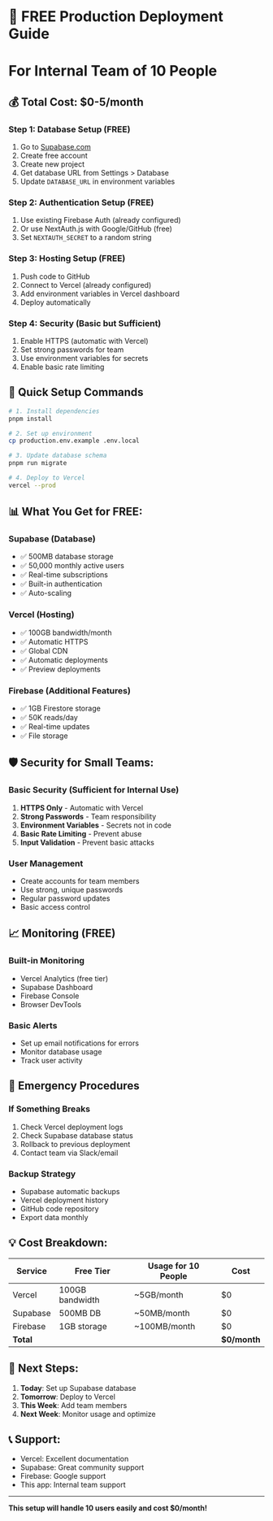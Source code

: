 # 🚀 FREE Production Deployment Guide
# For Internal Team of 10 People

## 💰 Total Cost: $0-5/month

### Step 1: Database Setup (FREE)
1. Go to [Supabase.com](https://supabase.com)
2. Create free account
3. Create new project
4. Get database URL from Settings > Database
5. Update `DATABASE_URL` in environment variables

### Step 2: Authentication Setup (FREE)
1. Use existing Firebase Auth (already configured)
2. Or use NextAuth.js with Google/GitHub (free)
3. Set `NEXTAUTH_SECRET` to a random string

### Step 3: Hosting Setup (FREE)
1. Push code to GitHub
2. Connect to Vercel (already configured)
3. Add environment variables in Vercel dashboard
4. Deploy automatically

### Step 4: Security (Basic but Sufficient)
1. Enable HTTPS (automatic with Vercel)
2. Set strong passwords for team
3. Use environment variables for secrets
4. Enable basic rate limiting

## 🔧 Quick Setup Commands

```bash
# 1. Install dependencies
pnpm install

# 2. Set up environment
cp production.env.example .env.local

# 3. Update database schema
pnpm run migrate

# 4. Deploy to Vercel
vercel --prod
```

## 📊 What You Get for FREE:

### Supabase (Database)
- ✅ 500MB database storage
- ✅ 50,000 monthly active users
- ✅ Real-time subscriptions
- ✅ Built-in authentication
- ✅ Auto-scaling

### Vercel (Hosting)
- ✅ 100GB bandwidth/month
- ✅ Automatic HTTPS
- ✅ Global CDN
- ✅ Automatic deployments
- ✅ Preview deployments

### Firebase (Additional Features)
- ✅ 1GB Firestore storage
- ✅ 50K reads/day
- ✅ Real-time updates
- ✅ File storage

## 🛡️ Security for Small Teams:

### Basic Security (Sufficient for Internal Use)
1. **HTTPS Only** - Automatic with Vercel
2. **Strong Passwords** - Team responsibility
3. **Environment Variables** - Secrets not in code
4. **Basic Rate Limiting** - Prevent abuse
5. **Input Validation** - Prevent basic attacks

### User Management
- Create accounts for team members
- Use strong, unique passwords
- Regular password updates
- Basic access control

## 📈 Monitoring (FREE)

### Built-in Monitoring
- Vercel Analytics (free tier)
- Supabase Dashboard
- Firebase Console
- Browser DevTools

### Basic Alerts
- Set up email notifications for errors
- Monitor database usage
- Track user activity

## 🚨 Emergency Procedures

### If Something Breaks
1. Check Vercel deployment logs
2. Check Supabase database status
3. Rollback to previous deployment
4. Contact team via Slack/email

### Backup Strategy
- Supabase automatic backups
- Vercel deployment history
- GitHub code repository
- Export data monthly

## 💡 Cost Breakdown:

| Service | Free Tier | Usage for 10 People | Cost |
|---------|-----------|-------------------|------|
| Vercel | 100GB bandwidth | ~5GB/month | $0 |
| Supabase | 500MB DB | ~50MB/month | $0 |
| Firebase | 1GB storage | ~100MB/month | $0 |
| **Total** | | | **$0/month** |

## 🎯 Next Steps:

1. **Today**: Set up Supabase database
2. **Tomorrow**: Deploy to Vercel
3. **This Week**: Add team members
4. **Next Week**: Monitor usage and optimize

## 📞 Support:

- Vercel: Excellent documentation
- Supabase: Great community support
- Firebase: Google support
- This app: Internal team support

---

**This setup will handle 10 users easily and cost $0/month!**








